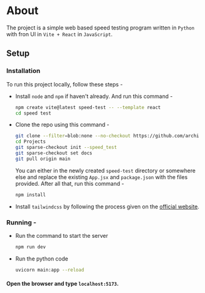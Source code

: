 # About

The project is a simple web based speed testing program written in `Python` with fron UI in `Vite + React` in `JavaScript`.

## Setup

### Installation

To run this project locally, follow these steps -

- Install `node` and `npm` if haven't already. And run this command -
    ```bash
    npm create vite@latest speed-test -- --template react
    cd speed test
    ```
- Clone the repo using this command -
    ```bash
    git clone --filter=blob:none --no-checkout https://github.com/architmishra-15/Projects.git
    cd Projects
    git sparse-checkout init --speed_test
    git sparse-checkout set docs
    git pull origin main
    ```
    You can either in the newly created `speed-test` directory or somewhere else and replace the existing `App.jsx` and `package.json` with the files provided. After all that, run this command -
    ```bash
    npm install
    ```
- Install `tailwindcss` by following the process given on the [official website](https://tailwindcss.com/docs/guides/vite).

### Running -

- Run the command to start the server
    ```bash
    npm run dev
    ```
- Run the python code
     ```bash
     uvicorn main:app --reload
     ```
#### Open the browser and type `localhost:5173`.
